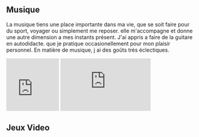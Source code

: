 <h2> Musique </h2>
  <p>
    La musique tiens une place importante dans ma vie, que se soit faire pour du sport, voyager ou simplement me reposer. elle m'accompagne et donne une autre dimension a mes instants présent.
    J'ai appris a faire de la guitare en autodidacte. que je pratique occasionellement pour mon plaisir personnel.
    En matière de musique, j ai des goûts très éclectiques. 

  
  
  </p>
  
<p> <iframe src="https://giphy.com/embed/10gQab9NiLCnqo" width="140" height="140" frameBorder="0" class="giphy-embed" allowFullScreen></iframe>
<iframe src="https://giphy.com/embed/5uwJgbiK6GxOg" width="240" height="140" frameBorder="0" class="giphy-embed" allowFullScreen></iframe></p>

<h2> Jeux Video </h2>






